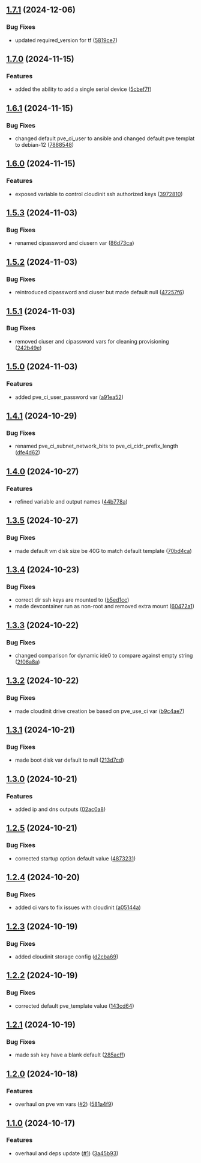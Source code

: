 ## [1.7.1](https://github.com/Johnny-Knighten/terraform-homelab-pve-vm/compare/1.7.0...1.7.1) (2024-12-06)


### Bug Fixes

* updated required_version for tf ([5819ce7](https://github.com/Johnny-Knighten/terraform-homelab-pve-vm/commit/5819ce773ca6209c629746405dab1866daa14ba6))

## [1.7.0](https://github.com/Johnny-Knighten/terraform-homelab-pve-vm/compare/1.6.1...1.7.0) (2024-11-15)


### Features

* added the ability to add a single serial device ([5cbef7f](https://github.com/Johnny-Knighten/terraform-homelab-pve-vm/commit/5cbef7fe10eb6b7da4618d7f00ed31512dc5e613))

## [1.6.1](https://github.com/Johnny-Knighten/terraform-homelab-pve-vm/compare/1.6.0...1.6.1) (2024-11-15)


### Bug Fixes

* changed default pve_ci_user to ansible and changed default pve templat to debian-12 ([7888548](https://github.com/Johnny-Knighten/terraform-homelab-pve-vm/commit/7888548a5e67706fa0e0fc341bbe807330276051))

## [1.6.0](https://github.com/Johnny-Knighten/terraform-homelab-pve-vm/compare/1.5.3...1.6.0) (2024-11-15)


### Features

* exposed variable to control cloudinit ssh authorized keys ([3972810](https://github.com/Johnny-Knighten/terraform-homelab-pve-vm/commit/397281055096646884c79d00b939933e4e8e5c18))

## [1.5.3](https://github.com/Johnny-Knighten/terraform-homelab-pve-vm/compare/1.5.2...1.5.3) (2024-11-03)


### Bug Fixes

* renamed cipassword and ciusern var ([86d73ca](https://github.com/Johnny-Knighten/terraform-homelab-pve-vm/commit/86d73ca432a8f8a417656d384446f197e4662d6c))

## [1.5.2](https://github.com/Johnny-Knighten/terraform-homelab-pve-vm/compare/1.5.1...1.5.2) (2024-11-03)


### Bug Fixes

* reintroduced cipassword and ciuser but made default null ([47257f6](https://github.com/Johnny-Knighten/terraform-homelab-pve-vm/commit/47257f63d8e9952e178694a68947124e4c0c5d4e))

## [1.5.1](https://github.com/Johnny-Knighten/terraform-homelab-pve-vm/compare/1.5.0...1.5.1) (2024-11-03)


### Bug Fixes

* removed ciuser and cipassword vars for cleaning provisioning ([242b49e](https://github.com/Johnny-Knighten/terraform-homelab-pve-vm/commit/242b49e98acecb0e08e7b4f2d4b74d601e0a1d43))

## [1.5.0](https://github.com/Johnny-Knighten/terraform-homelab-pve-vm/compare/1.4.1...1.5.0) (2024-11-03)


### Features

* added pve_ci_user_password var ([a91ea52](https://github.com/Johnny-Knighten/terraform-homelab-pve-vm/commit/a91ea52049934cab6506a54d1547057d8d590ffa))

## [1.4.1](https://github.com/Johnny-Knighten/terraform-homelab-pve-vm/compare/1.4.0...1.4.1) (2024-10-29)


### Bug Fixes

* renamed pve_ci_subnet_network_bits to pve_ci_cidr_prefix_length ([dfe4d62](https://github.com/Johnny-Knighten/terraform-homelab-pve-vm/commit/dfe4d62c4e76a02150d7d079781e2f0fce22df70))

## [1.4.0](https://github.com/Johnny-Knighten/terraform-homelab-pve-vm/compare/1.3.5...1.4.0) (2024-10-27)


### Features

* refined variable and output names ([44b778a](https://github.com/Johnny-Knighten/terraform-homelab-pve-vm/commit/44b778ad07af36dc6f15ffc1f7f7a1958d50fc65))

## [1.3.5](https://github.com/Johnny-Knighten/terraform-homelab-pve-vm/compare/1.3.4...1.3.5) (2024-10-27)


### Bug Fixes

* made default vm disk size be 40G to match default template ([70bd4ca](https://github.com/Johnny-Knighten/terraform-homelab-pve-vm/commit/70bd4ca3f284a3a509f7a08dd1822f8b28b3afb6))

## [1.3.4](https://github.com/Johnny-Knighten/terraform-homelab-pve-vm/compare/1.3.3...1.3.4) (2024-10-23)


### Bug Fixes

* correct dir ssh keys are mounted to ([b5ed1cc](https://github.com/Johnny-Knighten/terraform-homelab-pve-vm/commit/b5ed1cc8f683e2b4d91b6dd331c7daa2f67e479b))
* made devcontainer run as non-root and removed extra mount ([60472a1](https://github.com/Johnny-Knighten/terraform-homelab-pve-vm/commit/60472a1df8db9d79a3dcdcb42bc9183b8824d018))

## [1.3.3](https://github.com/Johnny-Knighten/terraform-homelab-pve-vm/compare/1.3.2...1.3.3) (2024-10-22)


### Bug Fixes

* changed comparison for dynamic ide0 to compare against empty string ([2f06a8a](https://github.com/Johnny-Knighten/terraform-homelab-pve-vm/commit/2f06a8a20c1a98942324f7893dff9f9407e38808))

## [1.3.2](https://github.com/Johnny-Knighten/terraform-homelab-pve-vm/compare/1.3.1...1.3.2) (2024-10-22)


### Bug Fixes

* made cloudinit drive creation be based on pve_use_ci var ([b9c4ae7](https://github.com/Johnny-Knighten/terraform-homelab-pve-vm/commit/b9c4ae72f12a613f2e9c3692d9ef887026b07177))

## [1.3.1](https://github.com/Johnny-Knighten/terraform-homelab-pve-vm/compare/1.3.0...1.3.1) (2024-10-21)


### Bug Fixes

* made boot disk var default to null ([213d7cd](https://github.com/Johnny-Knighten/terraform-homelab-pve-vm/commit/213d7cd5bb17577da1a779ad395acd8cba4bac99))

## [1.3.0](https://github.com/Johnny-Knighten/terraform-homelab-pve-vm/compare/1.2.5...1.3.0) (2024-10-21)


### Features

* added ip and dns outputs ([02ac0a8](https://github.com/Johnny-Knighten/terraform-homelab-pve-vm/commit/02ac0a8d10ab9325ad833c9c7294e12c9e75a3e2))

## [1.2.5](https://github.com/Johnny-Knighten/terraform-homelab-pve-vm/compare/1.2.4...1.2.5) (2024-10-21)


### Bug Fixes

* corrected startup option default value ([4873231](https://github.com/Johnny-Knighten/terraform-homelab-pve-vm/commit/48732318a2b3a0227dc00190771a8b956e19dc5a))

## [1.2.4](https://github.com/Johnny-Knighten/terraform-homelab-pve-vm/compare/1.2.3...1.2.4) (2024-10-20)


### Bug Fixes

* added ci vars to fix issues with cloudinit ([a05144a](https://github.com/Johnny-Knighten/terraform-homelab-pve-vm/commit/a05144a5c66ef2db69e328ed1465711fd6925102))

## [1.2.3](https://github.com/Johnny-Knighten/terraform-homelab-pve-vm/compare/1.2.2...1.2.3) (2024-10-19)


### Bug Fixes

* added cloudinit storage config ([d2cba69](https://github.com/Johnny-Knighten/terraform-homelab-pve-vm/commit/d2cba69d2ce409bdecc1332613cd71e82cf3b504))

## [1.2.2](https://github.com/Johnny-Knighten/terraform-homelab-pve-vm/compare/1.2.1...1.2.2) (2024-10-19)


### Bug Fixes

* corrected default pve_template value ([143cd64](https://github.com/Johnny-Knighten/terraform-homelab-pve-vm/commit/143cd64cdcd18924bfdfc36d051c842ce9d9778f))

## [1.2.1](https://github.com/Johnny-Knighten/terraform-homelab-pve-vm/compare/1.2.0...1.2.1) (2024-10-19)


### Bug Fixes

* made ssh key have a blank default ([285acff](https://github.com/Johnny-Knighten/terraform-homelab-pve-vm/commit/285acff40e7b449f172ca1e600442409af675e20))

## [1.2.0](https://github.com/Johnny-Knighten/terraform-homelab-pve-vm/compare/1.1.0...1.2.0) (2024-10-18)


### Features

* overhaul on pve vm vars ([#2](https://github.com/Johnny-Knighten/terraform-homelab-pve-vm/issues/2)) ([581a4f9](https://github.com/Johnny-Knighten/terraform-homelab-pve-vm/commit/581a4f9daadb32b225b8dbaf73a834d882566876))

## [1.1.0](https://github.com/Johnny-Knighten/terraform-homelab-pve-vm/compare/v1.0.0...1.1.0) (2024-10-17)


### Features

* overhaul and deps update ([#1](https://github.com/Johnny-Knighten/terraform-homelab-pve-vm/issues/1)) ([3a45b93](https://github.com/Johnny-Knighten/terraform-homelab-pve-vm/commit/3a45b93c71767fbad2e3b6d84df312c69c5b0d0f))

